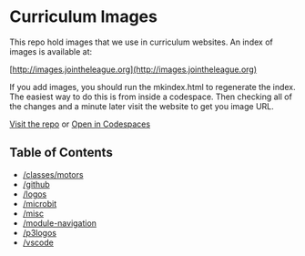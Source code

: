 # Curriculum Images

This repo hold  images that we use in curriculum websites. An index of images is available at:

   [http://images.jointheleague.org](http://images.jointheleague.org)

If you add images, you should run the mkindex.html to regenerate the index. The easiest 
way to do this is from inside a codespace. Then checking all of the changes and a minute later
visit the website to get you image URL. 

[Visit the repo](https://github.com/league-curriculum/images) or <a href="https://codespaces.new/league-curriculum/images" target="_blank" >Open in Codespaces</a>

## Table of Contents 

<!-- start generated content -->

- [/classes/motors](/classes/motors/README.md)
- [/github](/github/README.md)
- [/logos](/logos/README.md)
- [/microbit](/microbit/README.md)
- [/misc](/misc/README.md)
- [/module-navigation](/module-navigation/README.md)
- [/p3logos](/p3logos/README.md)
- [/vscode](/vscode/README.md)
